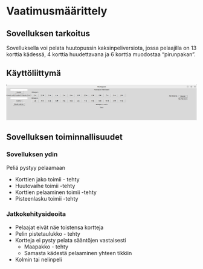 # Vaatimusmäärittely 

## Sovelluksen tarkoitus 

Sovelluksella voi pelata huutopussin kaksinpeliversiota, jossa pelaajilla on 13 	korttia kädessä, 4 korttia huudettavana ja 6 korttia muodostaa “pirunpakan”. 

## Käyttöliittymä

![](./kuvat/kayttoliittyma.png) 

## Sovelluksen toiminnallisuudet 

### Sovelluksen ydin 

Peliä pystyy pelaamaan 

- Korttien jako toimii   - tehty
- Huutovaihe toimii  -tehty
- Korttien pelaaminen toimii  -tehty
- Pisteenlasku toimii   -tehty

### Jatkokehitysideoita 

- Pelaajat eivät näe toistensa kortteja
- Pelin pistetaulukko   - tehty
- Kortteja ei pysty pelata sääntöjen vastaisesti
    - Maapakko - tehty
    - Samasta kädestä pelaaminen yhteen tikkiin
- Kolmin tai nelinpeli
